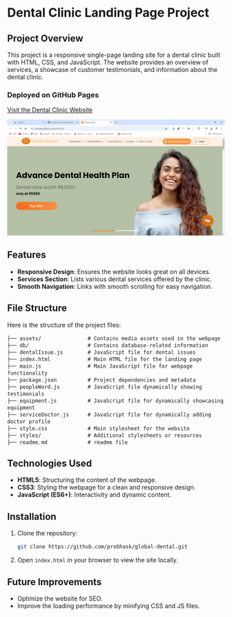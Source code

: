 # Dental Clinic Landing Page Project

## Project Overview
This project is a responsive single-page landing site for a dental clinic built with HTML, CSS, and JavaScript. The website provides an overview of services, a showcase of customer testimonials, and information about the dental clinic.

### Deployed on GitHub Pages
[Visit the Dental Clinic Website](https://probhask.github.io/global_dental/)

![Preview](assets/websiteImage/1.png)


## Features
- **Responsive Design**: Ensures the website looks great on all devices.
- **Services Section**: Lists various dental services offered by the clinic.
- **Smooth Navigation**: Links with smooth scrolling for easy navigation.

## File Structure
Here is the structure of the project files:
```
├── assets/               # Contains media assets used in the webpage
├── db/                   # Contains database-related information
├── dentalIssue.js        # JavaScript file for dental issues
├── index.html            # Main HTML file for the landing page
├── main.js               # Main JavaScript file for webpage functionality
├── package.json          # Project dependencies and metadata
├── peopleWord.js         # JavaScript file dynamically showing testimonials
├── equipment.js          # JavaScript file for dynamically showcasing equipment 
├── serviceDoctor.js      # JavaScript file for dynamically adding doctor profile
├── style.css             # Main stylesheet for the website
├── styles/               # Additional stylesheets or resources
├── readme.md             # readme file

```


## Technologies Used
- **HTML5**: Structuring the content of the webpage.
- **CSS3**: Styling the webpage for a clean and responsive design.
- **JavaScript (ES6+)**: Interactivity and dynamic content.

## Installation
1. Clone the repository:
    ```bash
    git clone https://github.com/probhask/global-dental.git
    ```
2. Open `index.html` in your browser to view the site locally.

## Future Improvements
- Optimize the website for SEO.
- Improve the loading performance by minifying CSS and JS files.

